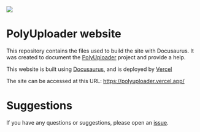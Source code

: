 <img src="https://i.imgur.com/tQ2neUB.png">

# PolyUploader website

This repository contains the files used to build the site with Docusaurus. It was created to document the [PolyUploader](https://github.com/spel987/PolyUploader) project and provide a help.

This website is built using [Docusaurus](https://docusaurus.io/), and is deployed by [Vercel](https://vercel.com)

The site can be accessed at this URL: https://polyuploader.vercel.app/

# Suggestions

If you have any questions or suggestions, please open an [issue](https://github.com/spel987/PolyUploader-website/issues).
